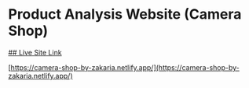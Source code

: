 # Product Analysis Website (Camera Shop)

[## Live Site Link](https://camera-shop-by-zakaria.netlify.app/)

[https://camera-shop-by-zakaria.netlify.app/](https://camera-shop-by-zakaria.netlify.app/)